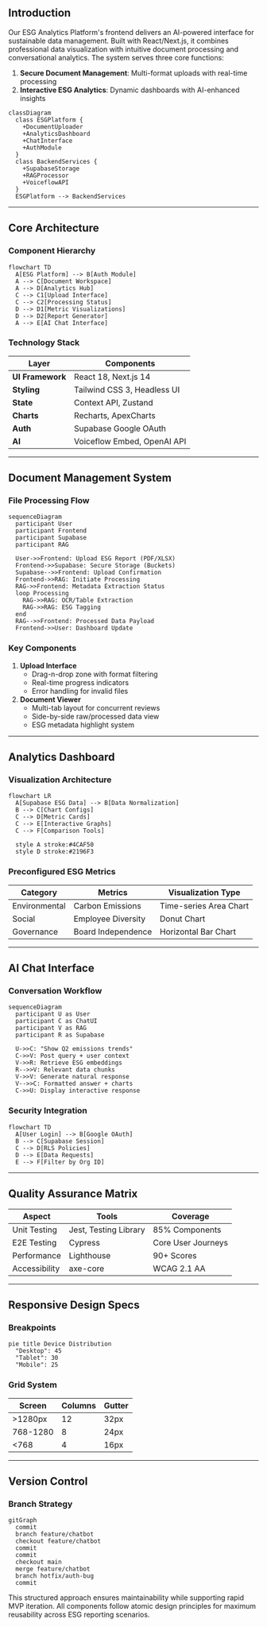 ## Introduction

Our ESG Analytics Platform's frontend delivers an AI-powered interface for sustainable data management. Built with React/Next.js, it combines professional data visualization with intuitive document processing and conversational analytics. The system serves three core functions:

1. **Secure Document Management**: Multi-format uploads with real-time processing
2. **Interactive ESG Analytics**: Dynamic dashboards with AI-enhanced insights

```mermaid
classDiagram
  class ESGPlatform {
    +DocumentUploader
    +AnalyticsDashboard
    +ChatInterface
    +AuthModule
  }
  class BackendServices {
    +SupabaseStorage
    +RAGProcessor
    +VoiceflowAPI
  }
  ESGPlatform --> BackendServices

```

---

## Core Architecture

### Component Hierarchy

```mermaid
flowchart TD
  A[ESG Platform] --> B[Auth Module]
  A --> C[Document Workspace]
  A --> D[Analytics Hub]
  C --> C1[Upload Interface]
  C --> C2[Processing Status]
  D --> D1[Metric Visualizations]
  D --> D2[Report Generator]
  A --> E[AI Chat Interface]

```

### Technology Stack

| Layer | Components |
| --- | --- |
| **UI Framework** | React 18, Next.js 14 |
| **Styling** | Tailwind CSS 3, Headless UI |
| **State** | Context API, Zustand |
| **Charts** | Recharts, ApexCharts |
| **Auth** | Supabase Google OAuth |
| **AI** | Voiceflow Embed, OpenAI API |

---

## Document Management System

### File Processing Flow

```mermaid
sequenceDiagram
  participant User
  participant Frontend
  participant Supabase
  participant RAG

  User->>Frontend: Upload ESG Report (PDF/XLSX)
  Frontend->>Supabase: Secure Storage (Buckets)
  Supabase-->>Frontend: Upload Confirmation
  Frontend->>RAG: Initiate Processing
  RAG->>Frontend: Metadata Extraction Status
  loop Processing
    RAG->>RAG: OCR/Table Extraction
    RAG->>RAG: ESG Tagging
  end
  RAG-->>Frontend: Processed Data Payload
  Frontend->>User: Dashboard Update

```

### Key Components

1. **Upload Interface**
    - Drag-n-drop zone with format filtering
    - Real-time progress indicators
    - Error handling for invalid files
2. **Document Viewer**
    - Multi-tab layout for concurrent reviews
    - Side-by-side raw/processed data view
    - ESG metadata highlight system

---

## Analytics Dashboard

### Visualization Architecture

```mermaid
flowchart LR
  A[Supabase ESG Data] --> B[Data Normalization]
  B --> C[Chart Configs]
  C --> D[Metric Cards]
  C --> E[Interactive Graphs]
  C --> F[Comparison Tools]

  style A stroke:#4CAF50
  style D stroke:#2196F3

```

### Preconfigured ESG Metrics

| Category | Metrics | Visualization Type |
| --- | --- | --- |
| Environmental | Carbon Emissions | Time-series Area Chart |
| Social | Employee Diversity | Donut Chart |
| Governance | Board Independence | Horizontal Bar Chart |

---

## AI Chat Interface

### Conversation Workflow

```mermaid
sequenceDiagram
  participant U as User
  participant C as ChatUI
  participant V as RAG
  participant R as Supabase

  U->>C: "Show Q2 emissions trends"
  C->>V: Post query + user context
  V->>R: Retrieve ESG embeddings
  R-->>V: Relevant data chunks
  V->>V: Generate natural response
  V-->>C: Formatted answer + charts
  C->>U: Display interactive response

```

### Security Integration

```mermaid
flowchart TD
  A[User Login] --> B[Google OAuth]
  B --> C[Supabase Session]
  C --> D[RLS Policies]
  D --> E[Data Requests]
  E --> F[Filter by Org ID]

```

---

## Quality Assurance Matrix

| Aspect | Tools | Coverage |
| --- | --- | --- |
| Unit Testing | Jest, Testing Library | 85% Components |
| E2E Testing | Cypress | Core User Journeys |
| Performance | Lighthouse | 90+ Scores |
| Accessibility | axe-core | WCAG 2.1 AA |

---

## Responsive Design Specs

### Breakpoints

```mermaid
pie title Device Distribution
  "Desktop": 45
  "Tablet": 30
  "Mobile": 25

```

### Grid System

| Screen | Columns | Gutter |
| --- | --- | --- |
| >1280px | 12 | 32px |
| 768-1280 | 8 | 24px |
| <768 | 4 | 16px |

---

## Version Control

### Branch Strategy

```mermaid
gitGraph
  commit
  branch feature/chatbot
  checkout feature/chatbot
  commit
  commit
  checkout main
  merge feature/chatbot
  branch hotfix/auth-bug
  commit

```

This structured approach ensures maintainability while supporting rapid MVP iteration. All components follow atomic design principles for maximum reusability across ESG reporting scenarios.